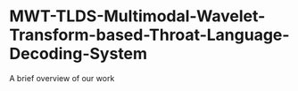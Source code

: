 # MWT-TLDS-Multimodal-Wavelet-Transform-based-Throat-Language-Decoding-System
A brief overview of our work
